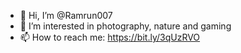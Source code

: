 - 👋 Hi, I’m @Ramrun007
- 👀 I’m interested in photography, nature and gaming
- 📫 How to reach me: https://bit.ly/3qUzRVO

<!---
Ramrun007/Ramrun007 is a ✨ special ✨ repository because its `README.md` (this file) appears on your GitHub profile.
You can click the Preview link to take a look at your changes.
--->
